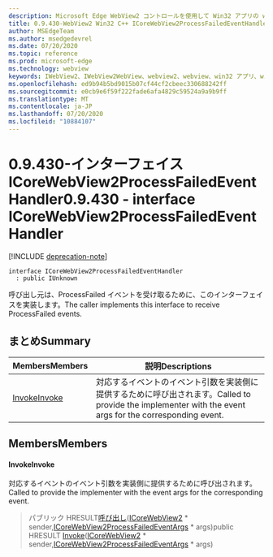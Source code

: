 ```yaml
---
description: Microsoft Edge WebView2 コントロールを使用して Win32 アプリの web コンテンツをホストする
title: 0.9.430-WebView2 Win32 C++ ICoreWebView2ProcessFailedEventHandler
author: MSEdgeTeam
ms.author: msedgedevrel
ms.date: 07/20/2020
ms.topic: reference
ms.prod: microsoft-edge
ms.technology: webview
keywords: IWebView2、IWebView2WebView、webview2、webview、win32 アプリ、win32、edge、ICoreWebView2、ICoreWebView2Host、browser control、edge html
ms.openlocfilehash: ed9b94b5bd9015b07cf44cf2cbeec330688242ff
ms.sourcegitcommit: e0cb9e6f59f222fade6afa4829c59524a9a9b9ff
ms.translationtype: MT
ms.contentlocale: ja-JP
ms.lasthandoff: 07/20/2020
ms.locfileid: "10884107"
---
```

# <span data-ttu-id="46a97-104">0.9.430-インターフェイス ICoreWebView2ProcessFailedEventHandler</span><span class="sxs-lookup"><span data-stu-id="46a97-104">0.9.430 - interface ICoreWebView2ProcessFailedEventHandler</span></span> 

[!INCLUDE [deprecation-note](../../includes/deprecation-note.md)]

```
interface ICoreWebView2ProcessFailedEventHandler
  : public IUnknown
```

<span data-ttu-id="46a97-105">呼び出し元は、ProcessFailed イベントを受け取るために、このインターフェイスを実装します。</span><span class="sxs-lookup"><span data-stu-id="46a97-105">The caller implements this interface to receive ProcessFailed events.</span></span>

## <span data-ttu-id="46a97-106">まとめ</span><span class="sxs-lookup"><span data-stu-id="46a97-106">Summary</span></span>

 <span data-ttu-id="46a97-107">Members</span><span class="sxs-lookup"><span data-stu-id="46a97-107">Members</span></span>                        | <span data-ttu-id="46a97-108">説明</span><span class="sxs-lookup"><span data-stu-id="46a97-108">Descriptions</span></span>
--------------------------------|---------------------------------------------
[<span data-ttu-id="46a97-109">Invoke</span><span class="sxs-lookup"><span data-stu-id="46a97-109">Invoke</span></span>](#invoke) | <span data-ttu-id="46a97-110">対応するイベントのイベント引数を実装側に提供するために呼び出されます。</span><span class="sxs-lookup"><span data-stu-id="46a97-110">Called to provide the implementer with the event args for the corresponding event.</span></span>

## <span data-ttu-id="46a97-111">Members</span><span class="sxs-lookup"><span data-stu-id="46a97-111">Members</span></span>

#### <span data-ttu-id="46a97-112">Invoke</span><span class="sxs-lookup"><span data-stu-id="46a97-112">Invoke</span></span> 

<span data-ttu-id="46a97-113">対応するイベントのイベント引数を実装側に提供するために呼び出されます。</span><span class="sxs-lookup"><span data-stu-id="46a97-113">Called to provide the implementer with the event args for the corresponding event.</span></span>

> <span data-ttu-id="46a97-114">パブリック HRESULT[呼び出し](#invoke)([ICoreWebView2](ICoreWebView2.md) \* sender,[ICoreWebView2ProcessFailedEventArgs](ICoreWebView2ProcessFailedEventArgs.md) \* args)</span><span class="sxs-lookup"><span data-stu-id="46a97-114">public HRESULT [Invoke](#invoke)([ICoreWebView2](ICoreWebView2.md) \* sender,[ICoreWebView2ProcessFailedEventArgs](ICoreWebView2ProcessFailedEventArgs.md) \* args)</span></span>

